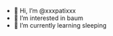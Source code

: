 - 👋 Hi, I’m @xxxpatixxx
- 👀 I’m interested in baum
- 🌱 I’m currently learning sleeping

<!---
xxxpatixxx/xxxpatixxx is a ✨ special ✨ repository because its `README.md` (this file) appears on your GitHub profile.
You can click the Preview link to take a look at your changes.
--->
